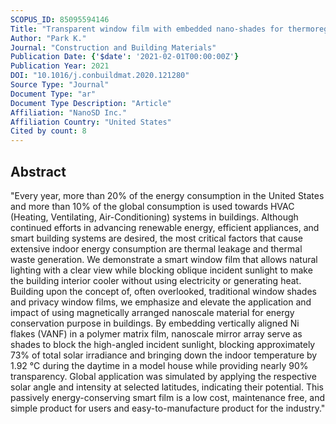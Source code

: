 ```yaml
---
SCOPUS_ID: 85095594146
Title: "Transparent window film with embedded nano-shades for thermoregulation"
Author: "Park K."
Journal: "Construction and Building Materials"
Publication Date: {'$date': '2021-02-01T00:00:00Z'}
Publication Year: 2021
DOI: "10.1016/j.conbuildmat.2020.121280"
Source Type: "Journal"
Document Type: "ar"
Document Type Description: "Article"
Affiliation: "NanoSD Inc."
Affiliation Country: "United States"
Cited by count: 8
---
```


## Abstract
"Every year, more than 20% of the energy consumption in the United States and more than 10% of the global consumption is used towards HVAC (Heating, Ventilating, Air-Conditioning) systems in buildings. Although continued efforts in advancing renewable energy, efficient appliances, and smart building systems are desired, the most critical factors that cause extensive indoor energy consumption are thermal leakage and thermal waste generation. We demonstrate a smart window film that allows natural lighting with a clear view while blocking oblique incident sunlight to make the building interior cooler without using electricity or generating heat. Building upon the concept of, often overlooked, traditional window shades and privacy window films, we emphasize and elevate the application and impact of using magnetically arranged nanoscale material for energy conservation purpose in buildings. By embedding vertically aligned Ni flakes (VANF) in a polymer matrix film, nanoscale mirror array serve as shades to block the high-angled incident sunlight, blocking approximately 73% of total solar irradiance and bringing down the indoor temperature by 1.92 °C during the daytime in a model house while providing nearly 90% transparency. Global application was simulated by applying the respective solar angle and intensity at selected latitudes, indicating their potential. This passively energy-conserving smart film is a low cost, maintenance free, and simple product for users and easy-to-manufacture product for the industry."
